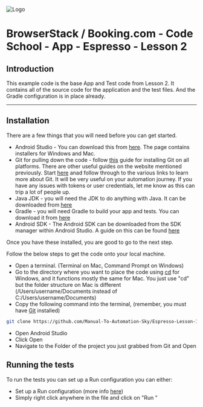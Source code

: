 ![Logo](https://www.browserstack.com/images/static/header-logo.jpg)

# BrowserStack / Booking.com - Code School - App - Espresso - Lesson 2

## Introduction

This example code is the base App and Test code from Lesson 2. It contains all of the source code for the application and the test files. And the Gradle configuration is in place already.

---

## Installation

There are a few things that you will need before you can get started.

* Android Studio - You can download this from [here](https://developer.android.com/studio). The page contains installers for Windows and Mac.
* Git for pulling down the code - follow [this](https://git-scm.com/book/en/v2/Getting-Started-Installing-Git) guide for installing Git on all platforms. There are other useful guides on the website mentioned previously. Start [here](https://github.com/git-guides) anad follow through to the various links to learn more about Git. It will be very useful on your automation journey. If you have any issues with tokens or user credentials, let me know as this can trip a lot of people up.
* Java JDK - you will need the JDK to do anything with Java. It can be downloaded from [here](https://www.oracle.com/ie/java/technologies/downloads/)
* Gradle - you will need Gradle to build your app and tests. You can download it from [here](https://gradle.org/install/)
* Android SDK - The Android SDK can be downloaded from the SDK manager within Android Studio. A guide on this can be found [here](https://developer.android.com/about/versions/12/setup-sdk#:~:text=Install%20the%20SDK,-Within%20Android%20Studio&text=Click%20Tools%20%3E%20SDK%20Manager.,OK%20to%20install%20the%20SDK.)

Once you have these installed, you are good to go to the next step.

Follow the below steps to get the code onto your local machine.

* Open a terminal. (Terminal on Mac, Command Prompt on Windows)
* Go to the directory where you want to place the code using [cd](https://docs.microsoft.com/en-us/windows-server/administration/windows-commands/cd) for Windows, and it functions mostly the same for Mac. You just use "cd" but the folder structure on Mac is different (/Users/username/Documents instead of C:/Users/username/Documents)
* Copy the following command into the terminal, (remember, you must have [Git](https://git-scm.com/downloads) installed)
```sh
git clone https://github.com/Manual-To-Automation-Sky/Espresso-Lesson-1-Introduction.git.
```
* Open Android Studio
* Click Open
* Navigate to the Folder of the project you just grabbed from Git and Open

## Running the tests

To run the tests you can set up a Run configuration you can either:

* Set up a Run configuration (more info [here](https://developer.android.com/studio/run/rundebugconfig))
* Simply right click anywhere in the file and click on "Run <InsertFileName>"

